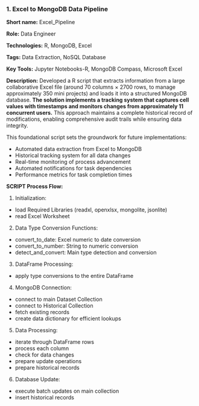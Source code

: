 ### 1. Excel to MongoDB Data Pipeline

<b>Short name:</b> Excel_Pipeline </p>
<b>Role:</b> Data Engineer </p>
<b>Technologies:</b> R, MongoDB, Excel </p>
<b>Tags:</b> Data Extraction, NoSQL Database </p>
<b>Key Tools:</b> Jupyter Notebooks-R, MongoDB Compass, Microsoft Excel </p>
<b>Description:</b> Developed a R script that extracts information from a large collaborative Excel file (around 70 columns × 2700 rows, to manage approximately 350 mini projects) and loads it into a structured MongoDB database. <b>The solution implements a tracking system that captures cell values with timestamps and monitors changes from approximately 11 concurrent users.</b> This approach maintains a complete historical record of modifications, enabling comprehensive audit trails while ensuring data integrity.

This foundational script sets the groundwork for future implementations:

- Automated data extraction from Excel to MongoDB
- Historical tracking system for all data changes
- Real-time monitoring of process advancement
- Automated notifications for task dependencies
- Performance metrics for task completion times


<b>SCRIPT Process Flow:</b>

1. Initialization:
- load Required Libraries (readxl, openxlsx, mongolite, jsonlite)
- read Excel Worksheet

2. Data Type Conversion Functions:
- convert_to_date: Excel numeric to date conversion
- convert_to_number: String to numeric conversion
- detect_and_convert: Main type detection and conversion

3. DataFrame Processing:
- apply type conversions to the entire DataFrame

4. MongoDB Connection:
- connect to main Dataset Collection
- connect to Historical Collection
- fetch existing records
- create data dictionary for efficient lookups

5. Data Processing:
- iterate through DataFrame rows
- process each column
- check for data changes
- prepare update operations
- prepare historical records

6. Database Update:
- execute batch updates on main collection
- insert historical records
